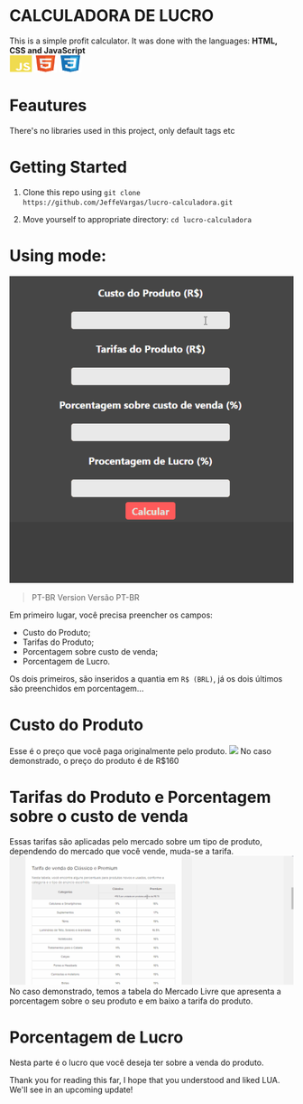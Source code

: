 <h1> CALCULADORA DE LUCRO </h1>

This is a simple profit calculator. It was done with the languages:
<b>HTML, CSS and JavaScript</b>
<br>
  <img  alt="Jeff-Js" height="30" width="40" src="https://raw.githubusercontent.com/devicons/devicon/master/icons/javascript/javascript-plain.svg" >
  <img  alt="Jeff-HTML" height="30" width="40" src="https://raw.githubusercontent.com/devicons/devicon/master/icons/html5/html5-original.svg" >
  <img  alt="Jeff-CSS" height="30" width="40" src="https://raw.githubusercontent.com/devicons/devicon/master/icons/css3/css3-original.svg" >

</p>

<h1 align=left> <b>Feautures</b></h1>

There's no libraries used in this project, only default tags etc

<h1 align=left> <b> Getting Started </b> </h1>

1. Clone this repo using `git clone https://github.com/JeffeVargas/lucro-calculadora.git`

2. Move yourself to appropriate directory: `cd lucro-calculadora`

<h1 align=left> <b>Using mode:</b> </h1>

<img src="./how-to-use.gif">

> PT-BR Version
> Versão PT-BR

Em primeiro lugar, você precisa preencher os campos:
- Custo do Produto;
- Tarifas do Produto;
- Porcentagem sobre custo de venda;
- Porcentagem de Lucro.

Os dois primeiros, são inseridos a quantia em `R$ (BRL)`, já os dois últimos são preenchidos em porcentagem...

<h1> <b> Custo do Produto </b> </h1>
  Esse é o preço que você paga originalmente pelo produto.
  <img src="./productprice.gif">
  No caso demonstrado, o preço do produto é de R$160

<h1> <b> Tarifas do Produto e Porcentagem sobre o custo de venda </b> </h1>
Essas tarifas são aplicadas pelo mercado sobre um tipo de produto, dependendo do mercado que você vende, muda-se a tarifa.
<img src="./tariff.gif">
No caso demonstrado, temos a tabela do Mercado Livre que apresenta a porcentagem sobre o seu produto e em baixo a tarifa do produto.

<h1> <b> Porcentagem de Lucro </b> </h1>

Nesta parte é o lucro que você deseja ter sobre a venda do produto.

<p> Thank you for reading this far, I hope that you understood and liked LUA. We'll see in an upcoming update! </p>
